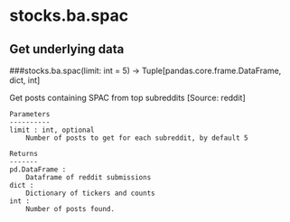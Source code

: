 # stocks.ba.spac

## Get underlying data 
###stocks.ba.spac(limit: int = 5) -> Tuple[pandas.core.frame.DataFrame, dict, int]

Get posts containing SPAC from top subreddits [Source: reddit]

    Parameters
    ----------
    limit : int, optional
        Number of posts to get for each subreddit, by default 5

    Returns
    -------
    pd.DataFrame :
        Dataframe of reddit submissions
    dict :
        Dictionary of tickers and counts
    int :
        Number of posts found.
